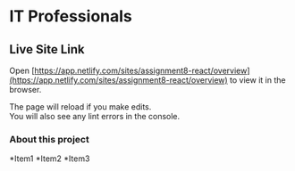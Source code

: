# IT Professionals
## Live Site Link
Open [https://app.netlify.com/sites/assignment8-react/overview](https://app.netlify.com/sites/assignment8-react/overview) to view it in the browser.

The page will reload if you make edits.\
You will also see any lint errors in the console.

### About this project
*Item1
*Item2
*Item3